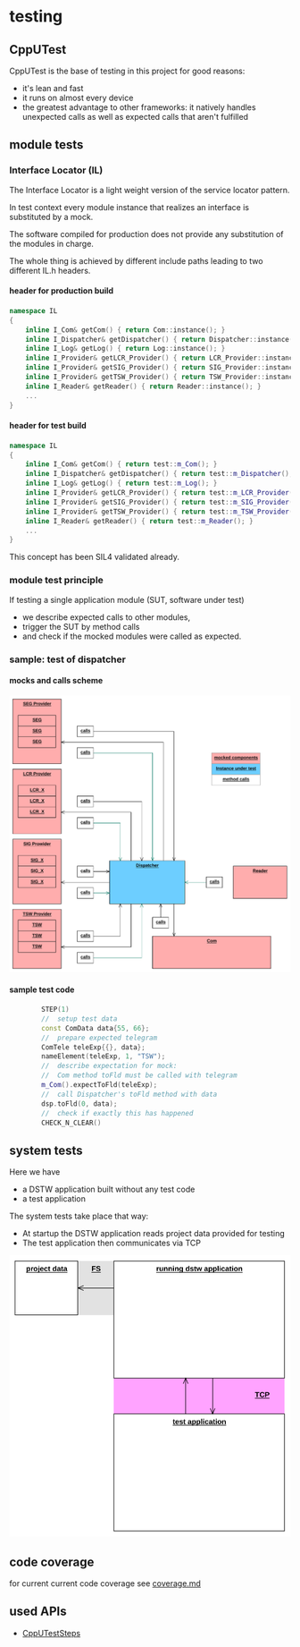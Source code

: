 # testing

## CppUTest
CppUTest is the base of testing in this project for good reasons:

-   it's lean and fast
-   it runs on almost every device
-   the greatest advantage to other frameworks: it natively handles unexpected calls as well as expected calls that aren't fulfilled

## module tests
### Interface Locator (IL)
The Interface Locator is a light weight version of the service locator pattern.

In test context every module instance that realizes an interface is substituted by a mock.

The software compiled for production does not provide any substitution of the modules in charge.

The whole thing is achieved by different include paths leading to two different IL.h headers.

#### header for production build 
```cpp
namespace IL
{
    inline I_Com& getCom() { return Com::instance(); }
    inline I_Dispatcher& getDispatcher() { return Dispatcher::instance(); }
    inline I_Log& getLog() { return Log::instance(); }
    inline I_Provider& getLCR_Provider() { return LCR_Provider::instance(); }
    inline I_Provider& getSIG_Provider() { return SIG_Provider::instance(); }
    inline I_Provider& getTSW_Provider() { return TSW_Provider::instance(); }
    inline I_Reader& getReader() { return Reader::instance(); }
    ...
}
```
#### header for test build 
```cpp
namespace IL
{
    inline I_Com& getCom() { return test::m_Com(); }
    inline I_Dispatcher& getDispatcher() { return test::m_Dispatcher(); }
    inline I_Log& getLog() { return test::m_Log(); }
    inline I_Provider& getLCR_Provider() { return test::m_LCR_Provider(); }
    inline I_Provider& getSIG_Provider() { return test::m_SIG_Provider(); }
    inline I_Provider& getTSW_Provider() { return test::m_TSW_Provider(); }
    inline I_Reader& getReader() { return test::m_Reader(); }
    ...
}
```
This concept has been SIL4 validated already.

### module test principle
If testing a single application module (SUT, software under test)
-   we describe expected calls to other modules,
-   trigger the SUT by method calls
-   and check if the mocked modules were called as expected.

### sample: test of dispatcher
#### mocks and calls scheme

![test Dispatcher](../specification/doc/test_dispatcher.svg) 

#### sample test code
```cpp
        STEP(1)
        //  setup test data
        const ComData data{55, 66};
        //  prepare expected telegram
        ComTele teleExp{{}, data};
        nameElement(teleExp, 1, "TSW");
        //  describe expectation for mock:
        //  Com method toFld must be called with telegram
        m_Com().expectToFld(teleExp);
        //  call Dispatcher's toFld method with data
        dsp.toFld(0, data);
        //  check if exactly this has happened
        CHECK_N_CLEAR()

```

## system tests
Here we have 
-   a DSTW application built without any test code
-   a test application 

The system tests take place that way:
- At startup the DSTW application reads project data provided for testing
- The test application then communicates via TCP   

![system tests](../specification/doc/sys_tests.svg) 

## code coverage
for current current code coverage see [coverage.md](coverage.md)

## used APIs
-   [CppUTestSteps](../CppUTestSteps/README.md)

